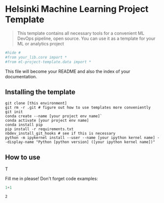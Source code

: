 # Helsinki Machine Learning Project Template
> This template contains all necessary tools for a convenient ML DevOps pipeline, open source. You can use it as a template for your ML or analytics project


```python
#hide #
#from your_lib.core import *
#from ml-project-template.data import *
```

This file will become your README and also the index of your documentation.

## Installing the template

```
git clone [this environment]
git rm -r .git # figure out how to use templates more conveniently
git init
conda create --name [your project env name]`
conda activate [your project env name]
conda install pip
pip install -r requirements.txt
nbdev_install_git_hooks # see if this is necessary
python -m ipykernel install --user --name [your ipython kernel name] --display-name "Python [python version] ([your ipython kernel name])"

```

## How to use

T

Fill me in please! Don't forget code examples:

```python
1+1
```




    2


